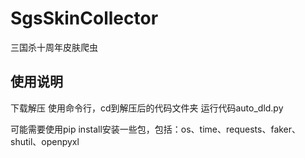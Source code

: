 # SgsSkinCollector
三国杀十周年皮肤爬虫

## 使用说明
下载解压
使用命令行，cd到解压后的代码文件夹
运行代码auto_dld.py

可能需要使用pip install安装一些包，包括：os、time、requests、faker、shutil、openpyxl

